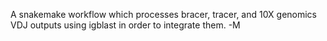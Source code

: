 A snakemake workflow which processes bracer, tracer, and 10X genomics VDJ outputs using igblast in order to integrate them. -M
